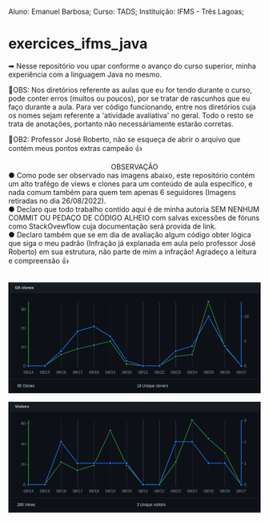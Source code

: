 Aluno: Emanuel Barbosa;
Curso: TADS;
Instituição: IFMS - Três Lagoas;

# exercices_ifms_java
➡ Nesse repositório vou upar conforme o avanço do curso superior, minha experiência com a linguagem Java no mesmo.

🔹OBS: Nos diretórios referente as aulas que eu for tendo durante o curso, pode conter erros (muitos ou poucos), por se tratar de rascunhos que eu faço durante a aula. Para ver código funcionando, entre nos diretórios cuja os nomes sejam referente a 'atividade avaliativa' no geral. Todo o resto se trata de anotações, portanto não necessáriamente estarão corretas.

🔹OB2: Professor José Roberto, não se esqueça de abrir o arquivo que contém meus pontos extras campeão 👍

<div align="center">OBSERVAÇÃO</div>
<div>● Como pode ser observado nas imagens abaixo, este repositório contém um alto trafégo de views e clones para um conteúdo de aula específico, e nada comum também para quem tem apenas 6 seguidores (Imagens retiradas no dia 26/08/2022). </div>

<div>● Declaro que todo trabalho contido aqui é de minha autoria SEM NENHUM COMMIT OU PEDAÇO DE CÓDIGO ALHEIO com salvas excessões de fóruns como StackOvewflow cuja documentação será provida de link.
</div>

<div>● Declaro também que se em dia de avaliação algum código obter lógica que siga o meu padrão (Infração já explanada em aula pelo professor José Roberto) em sua estrutura, não parte de mim a infração! Agradeço a leitura e compreensão 👍</div>

##

 ![Screenshot](/Imagens%20para%20documenta%C3%A7%C3%A3o/clone.png)
 
 ![Screenshot](/Imagens%20para%20documenta%C3%A7%C3%A3o/views.png)

##
